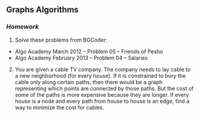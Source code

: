 ## Graphs Algorithms
### _Homework_
1. Solve these problems from BGCoder:
  * Algo Academy March 2012 – Problem 05 – Friends of Pesho
  * Algo Academy February 2013 – Problem 04 – Salaries
2. You are given a cable TV company. The company needs to lay cable to a new neighborhood (for every house). If it is constrained to bury the cable only along certain paths, then there would be a graph representing which points are connected by those paths. But the cost of some of the paths is more expensive because they are longer. If every house is a node and every path from house to house is an edge, find a way to minimize the cost for cables.
